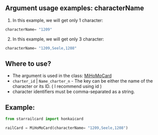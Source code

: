 ## Argument usage examples: characterName

1. In this example, we will get only 1 character:
```py
characterName= "1209"
```

2. In this example, we will get only 3 character:
```py
characterName= "1209,Seele,1208"
```

## Where to use?

* The argument is used in the class: [MiHoMoCard](https://github.com/DEViantUA/StarRailCard/wiki/MiHoMoCard)
* ``charter_id`` | ``Name_charter_n`` - The key can be either the name of the character or its ID.   ( I recommend using id )
* character identifiers must be comma-separated as a string.



## Example:

```py
from starrailcard import honkaicard

railCard = MiHoMoCard(characterName= "1209,Seele,1208")

```


   
